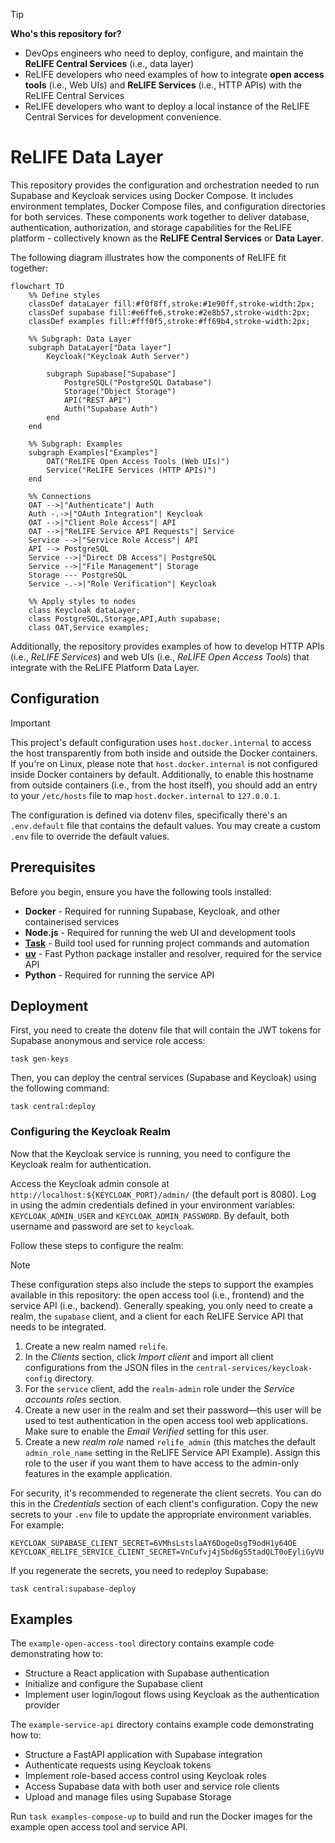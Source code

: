> [!TIP]
> **Who's this repository for?**
> * DevOps engineers who need to deploy, configure, and maintain the **ReLIFE Central Services** (i.e., data layer)
> * ReLIFE developers who need examples of how to integrate **open access tools** (i.e., Web UIs) and **ReLIFE Services** (i.e., HTTP APIs) with the ReLIFE Central Services
> * ReLIFE developers who want to deploy a local instance of the ReLIFE Central Services for development convenience.

# ReLIFE Data Layer

This repository provides the configuration and orchestration needed to run Supabase and Keycloak services using Docker Compose. It includes environment templates, Docker Compose files, and configuration directories for both services. These components work together to deliver database, authentication, authorization, and storage capabilities for the ReLIFE platform - collectively known as the **ReLIFE Central Services** or **Data Layer**.

The following diagram illustrates how the components of ReLIFE fit together:

```mermaid
flowchart TD
    %% Define styles
    classDef dataLayer fill:#f0f8ff,stroke:#1e90ff,stroke-width:2px;
    classDef supabase fill:#e6ffe6,stroke:#2e8b57,stroke-width:2px;
    classDef examples fill:#fff0f5,stroke:#ff69b4,stroke-width:2px;

    %% Subgraph: Data Layer
    subgraph DataLayer["Data layer"]
        Keycloak("Keycloak Auth Server")
        
        subgraph Supabase["Supabase"]
            PostgreSQL("PostgreSQL Database")
            Storage("Object Storage")
            API("REST API")
            Auth("Supabase Auth")
        end
    end

    %% Subgraph: Examples
    subgraph Examples["Examples"]
        OAT("ReLIFE Open Access Tools (Web UIs)")
        Service("ReLIFE Services (HTTP APIs)")
    end

    %% Connections
    OAT -->|"Authenticate"| Auth
    Auth -.->|"OAuth Integration"| Keycloak
    OAT -->|"Client Role Access"| API
    OAT -->|"ReLIFE Service API Requests"| Service
    Service -->|"Service Role Access"| API
    API --> PostgreSQL
    Service -->|"Direct DB Access"| PostgreSQL
    Service -->|"File Management"| Storage
    Storage --- PostgreSQL
    Service -.->|"Role Verification"| Keycloak

    %% Apply styles to nodes
    class Keycloak dataLayer;
    class PostgreSQL,Storage,API,Auth supabase;
    class OAT,Service examples;
```

Additionally, the repository provides examples of how to develop HTTP APIs (i.e., _ReLIFE Services_) and web UIs (i.e., _ReLIFE Open Access Tools_) that integrate with the ReLIFE Platform Data Layer.

## Configuration

> [!IMPORTANT]
> This project's default configuration uses `host.docker.internal` to access the host transparently from both inside and outside the Docker containers. If you're on Linux, please note that `host.docker.internal` is not configured inside Docker containers by default. Additionally, to enable this hostname from outside containers (i.e., from the host itself), you should add an entry to your `/etc/hosts` file to map `host.docker.internal` to `127.0.0.1`.

The configuration is defined via dotenv files, specifically there's an `.env.default` file that contains the default values. You may create a custom `.env` file to override the default values.

## Prerequisites

Before you begin, ensure you have the following tools installed:

- **Docker** - Required for running Supabase, Keycloak, and other containerised services
- **Node.js** - Required for running the web UI and development tools
- [**Task**](https://taskfile.dev/installation/) - Build tool used for running project commands and automation
- [**uv**](https://github.com/astral-sh/uv) - Fast Python package installer and resolver, required for the service API
- **Python** - Required for running the service API

## Deployment

First, you need to create the dotenv file that will contain the JWT tokens for Supabase anonymous and service role access:

```console
task gen-keys
```

Then, you can deploy the central services (Supabase and Keycloak) using the following command:

```console
task central:deploy
```

### Configuring the Keycloak Realm

Now that the Keycloak service is running, you need to configure the Keycloak realm for authentication.

Access the Keycloak admin console at `http://localhost:${KEYCLOAK_PORT}/admin/` (the default port is 8080). Log in using the admin credentials defined in your environment variables: `KEYCLOAK_ADMIN_USER` and `KEYCLOAK_ADMIN_PASSWORD`. By default, both username and password are set to `keycloak`.

Follow these steps to configure the realm:

> [!NOTE]
> These configuration steps also include the steps to support the examples available in this repository: the open access tool (i.e., frontend) and the service API (i.e., backend). Generally speaking, you only need to create a realm, the `supabase` client, and a client for each ReLIFE Service API that needs to be integrated.

1. Create a new realm named `relife`.
2. In the _Clients_ section, click _Import client_ and import all client configurations from the JSON files in the `central-services/keycloak-config` directory.
3. For the `service` client, add the `realm-admin` role under the _Service accounts roles_ section.
4. Create a new user in the realm and set their password—this user will be used to test authentication in the open access tool web applications. Make sure to enable the _Email Verified_ setting for this user.
5. Create a new _realm role_ named `relife_admin` (this matches the default `admin_role_name` setting in the ReLIFE Service API Example). Assign this role to the user if you want them to have access to the admin-only features in the example application.

For security, it's recommended to regenerate the client secrets. You can do this in the _Credentials_ section of each client's configuration. Copy the new secrets to your `.env` file to update the appropriate environment variables. For example:

```dotenv
KEYCLOAK_SUPABASE_CLIENT_SECRET=6VMhsLstslaAY6DogeOsgT9odH1y64OE
KEYCLOAK_RELIFE_SERVICE_CLIENT_SECRET=VnCufvj4jSbd6gS5tadQLT0oEyliGyVU
```

If you regenerate the secrets, you need to redeploy Supabase:

```console
task central:supabase-deploy
```

## Examples

The `example-open-access-tool` directory contains example code demonstrating how to:

- Structure a React application with Supabase authentication
- Initialize and configure the Supabase client
- Implement user login/logout flows using Keycloak as the authentication provider

The `example-service-api` directory contains example code demonstrating how to:

- Structure a FastAPI application with Supabase integration
- Authenticate requests using Keycloak tokens
- Implement role-based access control using Keycloak roles
- Access Supabase data with both user and service role clients
- Upload and manage files using Supabase Storage

Run `task examples-compose-up` to build and run the Docker images for the example open access tool and service API.